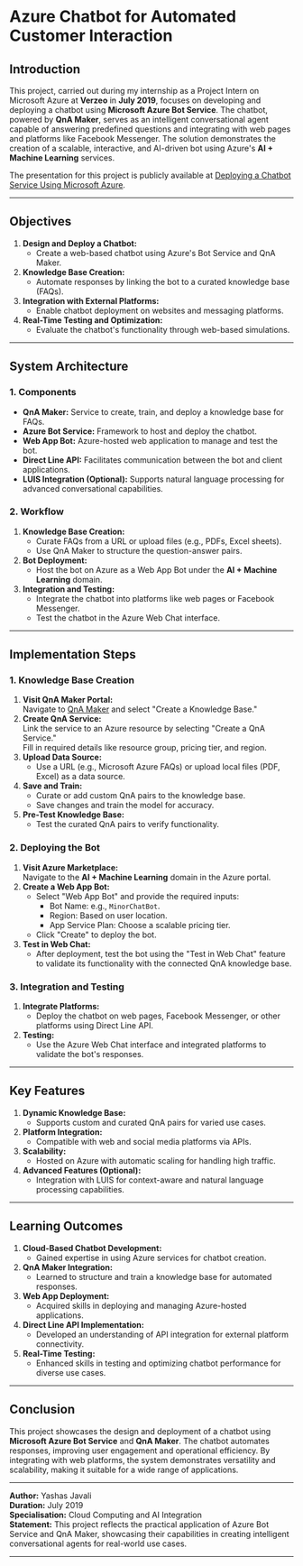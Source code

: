 # **Azure Chatbot for Automated Customer Interaction**

## **Introduction**

This project, carried out during my internship as a Project Intern on Microsoft Azure at **Verzeo** in **July 2019**, focuses on developing and deploying a chatbot using **Microsoft Azure Bot Service**. The chatbot, powered by **QnA Maker**, serves as an intelligent conversational agent capable of answering predefined questions and integrating with web pages and platforms like Facebook Messenger. The solution demonstrates the creation of a scalable, interactive, and AI-driven bot using Azure's **AI + Machine Learning** services.

The presentation for this project is publicly available at [Deploying a Chatbot Service Using Microsoft Azure](https://www.slideshare.net/slideshow/deploying-a-chatbot-service-using-microsoft-azure/232241596).

---

## **Objectives**

1. **Design and Deploy a Chatbot:**
   - Create a web-based chatbot using Azure's Bot Service and QnA Maker.
2. **Knowledge Base Creation:**
   - Automate responses by linking the bot to a curated knowledge base (FAQs).
3. **Integration with External Platforms:**
   - Enable chatbot deployment on websites and messaging platforms.
4. **Real-Time Testing and Optimization:**
   - Evaluate the chatbot's functionality through web-based simulations.

---

## **System Architecture**

### **1. Components**
- **QnA Maker:** Service to create, train, and deploy a knowledge base for FAQs.
- **Azure Bot Service:** Framework to host and deploy the chatbot.
- **Web App Bot:** Azure-hosted web application to manage and test the bot.
- **Direct Line API:** Facilitates communication between the bot and client applications.
- **LUIS Integration (Optional):** Supports natural language processing for advanced conversational capabilities.

### **2. Workflow**
1. **Knowledge Base Creation:**
   - Curate FAQs from a URL or upload files (e.g., PDFs, Excel sheets).
   - Use QnA Maker to structure the question-answer pairs.
2. **Bot Deployment:**
   - Host the bot on Azure as a Web App Bot under the **AI + Machine Learning** domain.
3. **Integration and Testing:**
   - Integrate the chatbot into platforms like web pages or Facebook Messenger.
   - Test the chatbot in the Azure Web Chat interface.

---

## **Implementation Steps**

### **1. Knowledge Base Creation**
1. **Visit QnA Maker Portal:**  
   Navigate to [QnA Maker](https://www.qnamaker.ai) and select "Create a Knowledge Base."
2. **Create QnA Service:**  
   Link the service to an Azure resource by selecting "Create a QnA Service."  
   Fill in required details like resource group, pricing tier, and region.
3. **Upload Data Source:**  
   - Use a URL (e.g., Microsoft Azure FAQs) or upload local files (PDF, Excel) as a data source.
4. **Save and Train:**  
   - Curate or add custom QnA pairs to the knowledge base.
   - Save changes and train the model for accuracy.
5. **Pre-Test Knowledge Base:**  
   - Test the curated QnA pairs to verify functionality.

### **2. Deploying the Bot**
1. **Visit Azure Marketplace:**  
   Navigate to the **AI + Machine Learning** domain in the Azure portal.
2. **Create a Web App Bot:**  
   - Select "Web App Bot" and provide the required inputs:
     - Bot Name: e.g., `MinorChatBot`.
     - Region: Based on user location.
     - App Service Plan: Choose a scalable pricing tier.
   - Click "Create" to deploy the bot.
3. **Test in Web Chat:**  
   - After deployment, test the bot using the "Test in Web Chat" feature to validate its functionality with the connected QnA knowledge base.

### **3. Integration and Testing**
1. **Integrate Platforms:**
   - Deploy the chatbot on web pages, Facebook Messenger, or other platforms using Direct Line API.
2. **Testing:**  
   - Use the Azure Web Chat interface and integrated platforms to validate the bot's responses.

---

## **Key Features**

1. **Dynamic Knowledge Base:**
   - Supports custom and curated QnA pairs for varied use cases.
2. **Platform Integration:**
   - Compatible with web and social media platforms via APIs.
3. **Scalability:**
   - Hosted on Azure with automatic scaling for handling high traffic.
4. **Advanced Features (Optional):**
   - Integration with LUIS for context-aware and natural language processing capabilities.

---

## **Learning Outcomes**

1. **Cloud-Based Chatbot Development:**
   - Gained expertise in using Azure services for chatbot creation.
2. **QnA Maker Integration:**
   - Learned to structure and train a knowledge base for automated responses.
3. **Web App Deployment:**
   - Acquired skills in deploying and managing Azure-hosted applications.
4. **Direct Line API Implementation:**
   - Developed an understanding of API integration for external platform connectivity.
5. **Real-Time Testing:**
   - Enhanced skills in testing and optimizing chatbot performance for diverse use cases.

---

## **Conclusion**

This project showcases the design and deployment of a chatbot using **Microsoft Azure Bot Service** and **QnA Maker**. The chatbot automates responses, improving user engagement and operational efficiency. By integrating with web platforms, the system demonstrates versatility and scalability, making it suitable for a wide range of applications.

---

**Author:** Yashas Javali  
**Duration:** July 2019  
**Specialisation:** Cloud Computing and AI Integration  
**Statement:** This project reflects the practical application of Azure Bot Service and QnA Maker, showcasing their capabilities in creating intelligent conversational agents for real-world use cases.

---

